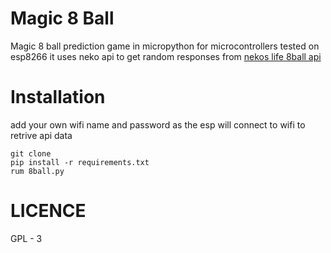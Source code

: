# Magic 8 Ball
Magic 8 ball prediction game in micropython for microcontrollers tested on esp8266 it uses neko api to get random responses from [nekos life 8ball api](https://nekos.life/api/v2/8ball)
# Installation
add your own wifi name and password as the esp will connect to wifi to retrive api data
```
git clone
pip install -r requirements.txt
rum 8ball.py
```


# LICENCE

GPL - 3